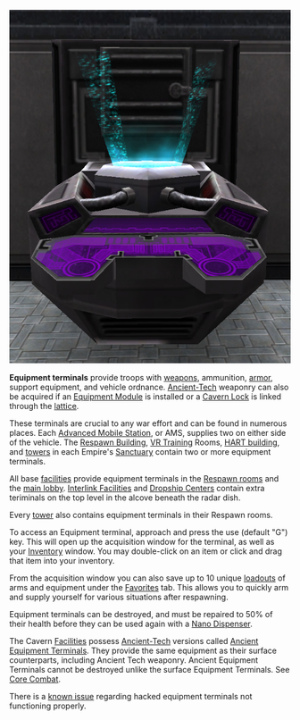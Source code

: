 ![](../images/Equip_Term.jpg "Equip_Term.jpg")

**Equipment terminals** provide troops with
[weapons](../weapons/Weapons_Index.md), ammunition,
[armor](../armor/Armor_Index.md), support equipment, and vehicle ordnance.
[Ancient-Tech](../terminology/Ancient_Technology.md) weaponry can also be
acquired if an [Equipment Module](Equipment_Module.md) is installed or
a [Cavern Lock](../etc/Cavern_Lock.md) is linked through the
[lattice](../terminology/Lattice.md).

These terminals are crucial to any war effort and can be found in numerous
places. Each [Advanced Mobile Station](../vehicles/Advanced_Mobile_Station.md),
or AMS, supplies two on either side of the vehicle. The
[Respawn Building](../locations/Respawn_Building.md),
[VR Training](../locations/VR_Training.md) Rooms,
[HART building](../locations/HART_building.md), and
[towers](../locations/Towers.md) in each Empire's
[Sanctuary](../locations/Sanctuary.md) contain two or more equipment terminals.

All base [facilities](../locations/Facilities.md) provide equipment terminals in
the [Respawn rooms](../locations/Spawn_Room.md) and the
[main lobby](../locations/Main_lobby.md).
[Interlink Facilities](../locations/Interlink.md) and
[Dropship Centers](../locations/Dropship_Center.md) contain extra teriminals on
the top level in the alcove beneath the radar dish.

Every [tower](../locations/Towers.md) also contains equipment terminals in their
Respawn rooms.

To access an Equipment terminal, approach and press the use (default "G") key.
This will open up the acquisition window for the terminal, as well as your
[Inventory](../terminology/Inventory.md) window. You may double-click on an item
or click and drag that item into your inventory.

From the acquisition window you can also save up to 10 unique
[loadouts](../terminology/Loadout.md) of arms and equipment under the
[Favorites](../etc/Favorites.md) tab. This allows you to quickly arm and supply
yourself for various situations after respawning.

Equipment terminals can be destroyed, and must be repaired to 50% of their
health before they can be used again with a
[Nano Dispenser](../weapons/Nano_Dispenser.md).

The Cavern [Facilities](../locations/Facilities.md) possess
[Ancient-Tech](../terminology/Ancient_Technology.md) versions called
[Ancient Equipment Terminals](Ancient_Equipment_Terminal.md). They provide the
same equipment as their surface counterparts, including Ancient Tech weaponry.
Ancient Equipment Terminals cannot be destroyed unlike the surface Equipment
Terminals. See [Core Combat](Core_Combat.md).

There is a [known issue](../etc/Known_Issues.md) regarding hacked equipment
terminals not functioning properly.

<!--[Category:Game Items](Category:Game_Items.md)-->
